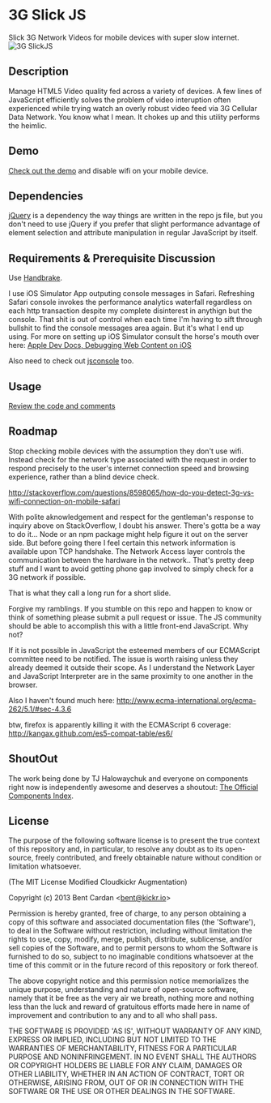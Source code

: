 # 3G Slick JS

Slick 3G Network Videos for mobile devices with super slow internet.
![3G SlickJS](http://s3.amazonaws.com/mynodebucket/assets/images/slicklogo.png)

## Description

Manage HTML5 Video quality fed across a variety of devices. A few lines of JavaScript efficiently solves the problem of video interuption often experienced while trying watch an overly robust video feed via 3G Cellular Data Network. You know what I mean. It chokes up and this utility performs the heimlic. 

## Demo

[Check out the demo](http://video.kickr.io) and disable wifi on your mobile device.

## Dependencies

[jQuery](http://ajax.googleapis.com/ajax/libs/jquery/1.8.3/jquery.min.js) is a dependency the way things are written in the repo js file, but you don't need to use jQuery if you prefer that slight performance advantage of element selection and attribute manipulation in regular JavaScript by itself.

## Requirements & Prerequisite Discussion

Use [Handbrake](http://handbrake.fr/downloads.php).

I use iOS Simulator App outputing console messages in Safari. Refreshing Safari console invokes the performance analytics waterfall regardless on each http transaction despite my complete disinterest in anythign but the console. That shit is out of control when each time I'm having to sift through bullshit to find the console messages area again. But it's what I end up using. For more on setting up iOS Simulator consult the horse's mouth over here: [Apple Dev Docs, Debugging Web Content on iOS](http://goo.gl/8A7BN)

Also need to check out [jsconsole](http://jsconsole.com/remote-debugging.html) too.

## Usage

[Review the code and comments](http://github.com/bcardan/3gslick.js/blob/master/3gslick.js)

## Roadmap 

Stop checking mobile devices with the assumption they don't use wifi. Instead check for the network type associated with the request in order to respond precisely to the user's internet connection speed and browsing experience, rather than a blind device check. 

http://stackoverflow.com/questions/8598065/how-do-you-detect-3g-vs-wifi-connection-on-mobile-safari

With polite aknowledgement and respect for the gentleman's response to inquiry above on StackOverflow, I doubt his answer. There's gotta be a way to do it... Node or an npm package might help figure it out on the server side. But before going there I feel certain this network information is available upon TCP handshake. The Network Access layer controls the communication between the hardware in the network.. That's pretty deep stuff and I want to avoid getting phone gap involved to simply check for a 3G network if possible. 

That is what they call a long run for a short slide. 

Forgive my ramblings. If you stumble on this repo and happen to know or think of something please submit a pull request or issue. The JS community should be able to accomplish this with a little front-end JavaScript. Why not? 

If it is not possible in JavaScript the esteemed members of our ECMAScript committee need to be notified. The issue is worth raising unless they already deemed it outside their scope. As I understand the Network Layer and JavaScript Interpreter are in the same proximity to one another in the browser. 

Also I haven't found much here: http://www.ecma-international.org/ecma-262/5.1/#sec-4.3.6

btw, firefox is apparently killing it with the ECMAScript 6 coverage: http://kangax.github.com/es5-compat-table/es6/

## ShoutOut
The work being done by TJ Halowaychuk and everyone on components right now is independently awesome and deserves a shoutout: [The Official Components Index](https://github.com/component/component/wiki/Components).

## License 

The purpose of the following software license is to present the true context of this repository and, in particular, to resolve any doubt as to its open-source, freely contributed, and freely obtainable nature without condition or limitation whatsoever.

(The MIT License Modified Cloudkickr Augmentation)

Copyright (c) 2013 Bent Cardan &lt;bent@kickr.io&gt;

Permission is hereby granted, free of charge, to any person obtaining
a copy of this software and associated documentation files (the
'Software'), to deal in the Software without restriction, including
without limitation the rights to use, copy, modify, merge, publish,
distribute, sublicense, and/or sell copies of the Software, and to
permit persons to whom the Software is furnished to do so, subject to
no imaginable conditions whatsoever at the time of this commit or in the future record of this repository or fork thereof.

The above copyright notice and this permission notice memorializes the unique purpose, understanding and nature of open-source software, namely that it be free as the very air we breath, nothing more and nothing less than the luck and reward of gratuitous efforts made here in name of improvement and contribution to any and to all who shall pass.

THE SOFTWARE IS PROVIDED 'AS IS', WITHOUT WARRANTY OF ANY KIND,
EXPRESS OR IMPLIED, INCLUDING BUT NOT LIMITED TO THE WARRANTIES OF
MERCHANTABILITY, FITNESS FOR A PARTICULAR PURPOSE AND NONINFRINGEMENT.
IN NO EVENT SHALL THE AUTHORS OR COPYRIGHT HOLDERS BE LIABLE FOR ANY
CLAIM, DAMAGES OR OTHER LIABILITY, WHETHER IN AN ACTION OF CONTRACT,
TORT OR OTHERWISE, ARISING FROM, OUT OF OR IN CONNECTION WITH THE
SOFTWARE OR THE USE OR OTHER DEALINGS IN THE SOFTWARE.
